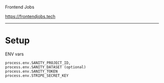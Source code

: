 Frontend Jobs

https://frontendjobs.tech

---

# Setup

ENV vars

```
process.env.SANITY_PROJECT_ID,
process.env.SANITY_DATASET (optional)
process.env.SANITY_TOKEN
process.env.STRIPE_SECRET_KEY
```
